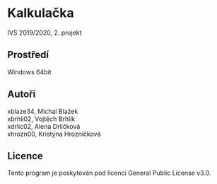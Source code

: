 # Kalkulačka
IVS 2019/2020, 2. projekt  

## Prostředí
Windows 64bit  

## Autoři
xblaze34, Michal Blažek  
xbrhli02, Vojtěch Brhlík  
xdrlic02, Alena Drlíčková  
xhrozn00, Kristýna Hrozníčková  

## Licence
Tento program je poskytován pod licencí General Public License v3.0.
